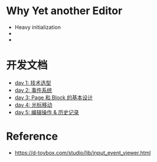 # Why Yet another Editor

- Heavy initialization
- <!-- https://necolas.github.io/normalize.css/ -->
- <!-- css module -->
<!-- eslint prettier -->

# 开发文档

- [day 1: 技术选型](./solutions/day1.md)
- [day 2: 事件系统](./solutions/day2.md)
- [day 3: Page 和 Block 的基本设计](./solutions/day3.md)
- [day 4: 光标移动](./solutions/day4.md)
- [day 5: 编辑操作 & 历史记录](./solutions/day5.md)

# Reference

- https://d-toybox.com/studio/lib/input_event_viewer.html

